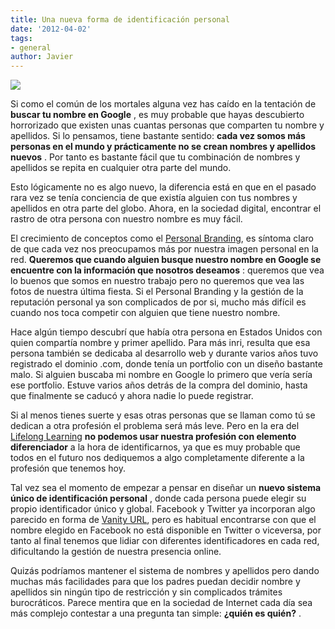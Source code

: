 ```yaml
---
title: Una nueva forma de identificación personal
date: '2012-04-02'
tags:
- general
author: Javier
---
```


![](http://blog.diacode.com/wp-content/uploads/2012/04/passport.jpg)

Si como el común de los mortales alguna vez has caído en la tentación de 
**buscar tu nombre en Google**
, es muy probable que hayas descubierto horrorizado que existen unas cuantas personas que comparten tu nombre y apellidos. Si lo pensamos, tiene bastante sentido: 
**cada vez somos más personas en el mundo y prácticamente no se crean nombres y apellidos nuevos**
. Por tanto es bastante fácil que tu combinación de nombres y apellidos se repita en cualquier otra parte del mundo. 


Esto lógicamente no es algo nuevo, la diferencia está en que en el pasado rara vez se tenía conciencia de que existía alguien con tus nombres y apellidos en otra parte del globo. Ahora, en la sociedad digital, encontrar el rastro de otra persona con nuestro nombre es muy fácil.

El crecimiento de conceptos como el 
[Personal Branding](http://en.wikipedia.org/wiki/Personal_branding), es síntoma claro de que cada vez nos preocupamos más por nuestra imagen personal en la red. 
**Queremos que cuando alguien busque nuestro nombre en Google se encuentre con la información que nosotros deseamos**
: queremos que vea lo buenos que somos en nuestro trabajo pero no queremos que vea las fotos de nuestra última fiesta. Si el 
Personal Branding y la gestión de la reputación personal ya son complicados de por si, mucho más difícil es cuando nos toca competir con alguien que tiene nuestro nombre.

Hace algún tiempo descubrí que había otra persona en Estados Unidos con quien compartía nombre y primer apellido. Para más inri, resulta que esa persona también se dedicaba al desarrollo web y durante varios años tuvo registrado el dominio .com, donde tenía un portfolio con un diseño bastante malo. Si alguien buscaba mi nombre en Google lo primero que vería sería ese portfolio. Estuve varios años detrás de la compra del dominio, hasta que finalmente se caducó y ahora nadie lo puede registrar.

Si al menos tienes suerte y esas otras personas que se llaman como tú se dedican a otra profesión el problema será más leve. Pero en la era del 
[Lifelong Learning](http://en.wikipedia.org/w/index.php?title=Lifelong_learning&oldid=482079392) 
**no podemos usar nuestra profesión con elemento diferenciador**
 a la hora de identificarnos, ya que es muy probable que todos en el futuro nos dediquemos a algo completamente diferente a la profesión que tenemos hoy.

Tal vez sea el momento de empezar a pensar en diseñar un 
**nuevo sistema único de identificación personal**
, donde cada persona puede elegir su propio identificador único y global. Facebook y Twitter ya incorporan algo parecido en forma de 
[Vanity URL](http://en.wikipedia.org/wiki/Vanity_URL), pero es habitual encontrarse con que el nombre elegido en Facebook no está disponible en Twitter o viceversa, por tanto al final tenemos que lidiar con diferentes identificadores en cada red, dificultando la gestión de nuestra presencia online.

Quizás podríamos mantener el sistema de nombres y apellidos pero dando muchas más facilidades para que los padres puedan decidir nombre y apellidos sin ningún tipo de restricción y sin complicados trámites burocráticos. Parece mentira que en la sociedad de Internet cada día sea más complejo contestar a una pregunta tan simple: 
**¿quién es quién?**
.
